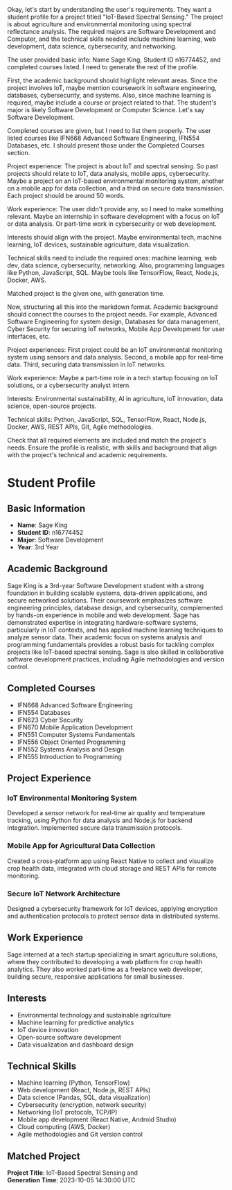 <think>
Okay, let's start by understanding the user's requirements. They want a student profile for a project titled "IoT-Based Spectral Sensing." The project is about agriculture and environmental monitoring using spectral reflectance analysis. The required majors are Software Development and Computer, and the technical skills needed include machine learning, web development, data science, cybersecurity, and networking.

The user provided basic info: Name Sage King, Student ID n16774452, and completed courses listed. I need to generate the rest of the profile. 

First, the academic background should highlight relevant areas. Since the project involves IoT, maybe mention coursework in software engineering, databases, cybersecurity, and systems. Also, since machine learning is required, maybe include a course or project related to that. The student's major is likely Software Development or Computer Science. Let's say Software Development.

Completed courses are given, but I need to list them properly. The user listed courses like IFN668 Advanced Software Engineering, IFN554 Databases, etc. I should present those under the Completed Courses section.

Project experience: The project is about IoT and spectral sensing. So past projects should relate to IoT, data analysis, mobile apps, cybersecurity. Maybe a project on an IoT-based environmental monitoring system, another on a mobile app for data collection, and a third on secure data transmission. Each project should be around 50 words.

Work experience: The user didn't provide any, so I need to make something relevant. Maybe an internship in software development with a focus on IoT or data analysis. Or part-time work in cybersecurity or web development.

Interests should align with the project. Maybe environmental tech, machine learning, IoT devices, sustainable agriculture, data visualization.

Technical skills need to include the required ones: machine learning, web dev, data science, cybersecurity, networking. Also, programming languages like Python, JavaScript, SQL. Maybe tools like TensorFlow, React, Node.js, Docker, AWS.

Matched project is the given one, with generation time.

Now, structuring all this into the markdown format. Academic background should connect the courses to the project needs. For example, Advanced Software Engineering for system design, Databases for data management, Cyber Security for securing IoT networks, Mobile App Development for user interfaces, etc.

Project experiences: First project could be an IoT environmental monitoring system using sensors and data analysis. Second, a mobile app for real-time data. Third, securing data transmission in IoT networks.

Work experience: Maybe a part-time role in a tech startup focusing on IoT solutions, or a cybersecurity analyst intern.

Interests: Environmental sustainability, AI in agriculture, IoT innovation, data science, open-source projects.

Technical skills: Python, JavaScript, SQL, TensorFlow, React, Node.js, Docker, AWS, REST APIs, Git, Agile methodologies.

Check that all required elements are included and match the project's needs. Ensure the profile is realistic, with skills and background that align with the project's technical and academic requirements.
</think>

# Student Profile

## Basic Information  
- **Name**: Sage King  
- **Student ID**: n16774452  
- **Major**: Software Development  
- **Year**: 3rd Year  

## Academic Background  
Sage King is a 3rd-year Software Development student with a strong foundation in building scalable systems, data-driven applications, and secure networked solutions. Their coursework emphasizes software engineering principles, database design, and cybersecurity, complemented by hands-on experience in mobile and web development. Sage has demonstrated expertise in integrating hardware-software systems, particularly in IoT contexts, and has applied machine learning techniques to analyze sensor data. Their academic focus on systems analysis and programming fundamentals provides a robust basis for tackling complex projects like IoT-based spectral sensing. Sage is also skilled in collaborative software development practices, including Agile methodologies and version control.  

## Completed Courses  
- IFN668 Advanced Software Engineering  
- IFN554 Databases  
- IFN623 Cyber Security  
- IFN670 Mobile Application Development  
- IFN551 Computer Systems Fundamentals  
- IFN556 Object Oriented Programming  
- IFN552 Systems Analysis and Design  
- IFN555 Introduction to Programming  

## Project Experience  
### IoT Environmental Monitoring System  
Developed a sensor network for real-time air quality and temperature tracking, using Python for data analysis and Node.js for backend integration. Implemented secure data transmission protocols.  

### Mobile App for Agricultural Data Collection  
Created a cross-platform app using React Native to collect and visualize crop health data, integrated with cloud storage and REST APIs for remote monitoring.  

### Secure IoT Network Architecture  
Designed a cybersecurity framework for IoT devices, applying encryption and authentication protocols to protect sensor data in distributed systems.  

## Work Experience  
Sage interned at a tech startup specializing in smart agriculture solutions, where they contributed to developing a web platform for crop health analytics. They also worked part-time as a freelance web developer, building secure, responsive applications for small businesses.  

## Interests  
- Environmental technology and sustainable agriculture  
- Machine learning for predictive analytics  
- IoT device innovation  
- Open-source software development  
- Data visualization and dashboard design  

## Technical Skills  
- Machine learning (Python, TensorFlow)  
- Web development (React, Node.js, REST APIs)  
- Data science (Pandas, SQL, data visualization)  
- Cybersecurity (encryption, network security)  
- Networking (IoT protocols, TCP/IP)  
- Mobile app development (React Native, Android Studio)  
- Cloud computing (AWS, Docker)  
- Agile methodologies and Git version control  

## Matched Project  
**Project Title**: IoT-Based Spectral Sensing and  
**Generation Time**: 2023-10-05 14:30:00 UTC